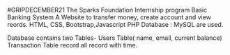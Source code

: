 #GRIPDECEMBER21
The Sparks Foundation Internship program
Basic Banking System
A Website to transfer money, create account and view reords.
HTML, CSS, Bootstrap,Javascript PHP Database : MySQL are used.

Database contains two Tables- Users Table( name, email, current balance) Transaction Table record all record with time.
